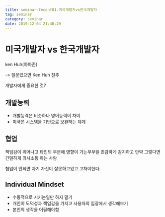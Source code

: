 ```yaml
---
title: seminar-feconf01.미국개발자vs한국개발자
tag: seminar
category: seminar
date: 2019-12-04 21:40:29
---
```

# 미국개발자 vs 한국개발자
ken Huh(아마존)

-> 질문있으면 Ken Huh 친추

개발자에게 중요한 것?
## 개발능력
- 개발능력은 비슷하나 영어능력이 차이
- 미국은 시스템을 기반으로 보완하는 체계
## 협업
책임감이 뛰어나고 타인의 부분에 영향이 가는부부을 민감하게 감지하고 만약 그렇다면 긴밀하게 의사소통 하는 사람

협업이 안되면 자기 자신이 잘못하고있고 고쳐야한다.

## Individual Mindset
- 수동적으로 시키는일만 하지 말기
- 개인이 도덕성과 책임감을 가지고 사용자의 입장에서 생각해보기
- 본인의 생각을 어필해야함